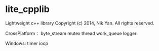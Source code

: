 # lite_cpplib
Lightweight c++ library
Copyright (c) 2014, Nik Yan. All rights reserved.

CrossPlatform：
byte_stream
mutex
thread
work_queue
logger

Windows:
timer
iocp
